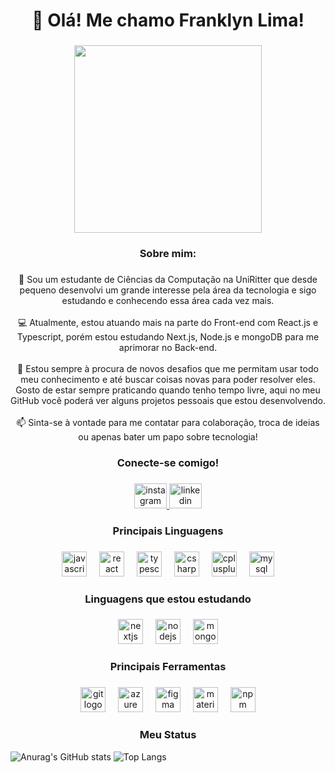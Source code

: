 
<h1 align="center">👋 Olá! Me chamo Franklyn Lima!</h1>

###

<div align="center">
  <img height="300" src="https://media.licdn.com/dms/image/v2/D4D03AQESBbvWlJG-1Q/profile-displayphoto-shrink_800_800/profile-displayphoto-shrink_800_800/0/1724761755204?e=1730332800&v=beta&t=OXJKLTpaeFxkXrD5CVaM4wfux6-7DKDU_jxsuN-LzGE"  />
</div>

###

<h3 align="center">Sobre mim:</h3>

###

<p align="center">👋   Sou um estudante de Ciências da Computação na UniRitter que desde pequeno desenvolvi um grande interesse pela área da tecnologia e sigo estudando e conhecendo essa área cada vez mais.<br><br>💻 Atualmente, estou atuando mais na parte do Front-end com React.js e Typescript, porém estou estudando Next.js, Node.js e mongoDB para me aprimorar no Back-end.<br><br>🚀 Estou sempre à procura de novos desafios que me permitam usar todo meu conhecimento e até buscar coisas novas para poder resolver eles. Gosto de estar sempre praticando quando tenho tempo livre, aqui no meu GitHub você poderá ver alguns projetos pessoais que estou desenvolvendo.<br><br>📫 Sinta-se à vontade para me contatar para colaboração, troca de ideias ou apenas bater um papo sobre tecnologia!</p>

###

<h3 align="center">Conecte-se comigo!</h3>

###

<div align="center">
  <a href="https://www.instagram.com/ufranklima/" target="_blank">
    <img src="https://raw.githubusercontent.com/maurodesouza/profile-readme-generator/master/src/assets/icons/social/instagram/default.svg" width="52" height="40" alt="instagram logo"  />
  </a><a href="https://www.linkedin.com/in/franklynlima/" target="_blank">
    <img src="https://raw.githubusercontent.com/maurodesouza/profile-readme-generator/master/src/assets/icons/social/linkedin/default.svg" width="52" height="40" alt="linkedin logo"  />
  </a>
</div>

###

<h3 align="center">Principais Linguagens</h3>

###

<div align="center">
  <img src="https://cdn.jsdelivr.net/gh/devicons/devicon/icons/javascript/javascript-original.svg" height="40" alt="javascript logo"  />
  <img width="12" />
  <img src="https://cdn.jsdelivr.net/gh/devicons/devicon/icons/react/react-original.svg" height="40" alt="react logo"  />
  <img width="12" />
  <img src="https://cdn.jsdelivr.net/gh/devicons/devicon/icons/typescript/typescript-original.svg" height="40" alt="typescript logo"  />
  <img width="12" />
  <img src="https://cdn.jsdelivr.net/gh/devicons/devicon/icons/csharp/csharp-original.svg" height="40" alt="csharp logo"  />
  <img width="12" />
  <img src="https://cdn.jsdelivr.net/gh/devicons/devicon/icons/cplusplus/cplusplus-original.svg" height="40" alt="cplusplus logo"  />
  <img width="12" />
  <img src="https://cdn.jsdelivr.net/gh/devicons/devicon/icons/mysql/mysql-original.svg" height="40" alt="mysql logo"  />
</div>

###

<h3 align="center">Linguagens que estou estudando</h3>

###

<div align="center">
  <img src="https://cdn.jsdelivr.net/gh/devicons/devicon/icons/nextjs/nextjs-original.svg" height="40" alt="nextjs logo"  />
  <img width="12" />
  <img src="https://cdn.jsdelivr.net/gh/devicons/devicon/icons/nodejs/nodejs-original.svg" height="40" alt="nodejs logo"  />
  <img width="12" />
  <img src="https://cdn.jsdelivr.net/gh/devicons/devicon/icons/mongodb/mongodb-original.svg" height="40" alt="mongodb logo"  />
</div>

###

<h3 align="center">Principais Ferramentas</h3>

###

<div align="center">
  <img src="https://cdn.jsdelivr.net/gh/devicons/devicon/icons/git/git-original.svg" height="40" alt="git logo"  />
  <img width="12" />
  <img src="https://cdn.jsdelivr.net/gh/devicons/devicon/icons/azure/azure-original.svg" height="40" alt="azure logo"  />
  <img width="12" />
  <img src="https://cdn.jsdelivr.net/gh/devicons/devicon/icons/figma/figma-original.svg" height="40" alt="figma logo"  />
  <img width="12" />
  <img src="https://cdn.jsdelivr.net/gh/devicons/devicon/icons/materialui/materialui-original.svg" height="40" alt="materialui logo"  />
  <img width="12" />
  <img src="https://cdn.jsdelivr.net/gh/devicons/devicon/icons/npm/npm-original-wordmark.svg" height="40" alt="npm logo"  />
</div>

###

<div align="center">
  <h3 align="center">Meu Status</h3>
  
</div>

  ![Anurag's GitHub stats](https://github-readme-stats.vercel.app/api?username=Frankz1n&show_icons=true&theme=tokyonight)
 ![Top Langs](https://github-readme-stats.vercel.app/api/top-langs/?username=anuraghazra&theme=tokyonight)


 




